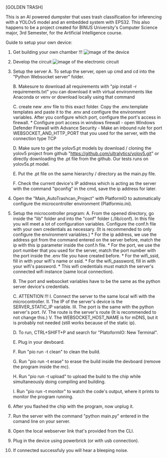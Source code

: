 [GOLDEN TRASH]

This is an AI powered dumpster that uses trash classification for inferencing with a YOLOv5 model and an embedded system with EPS32. This also happens to be a project created for BINUS University's Computer Science major, 3rd Semester, for the Artificial Intelligence course.

Guide to setup your own device:
1. Get building your own chamber !!!
![image of the device](images/device.jpg)

2. Develop the circuit
![image of the electronic circuit](images/scheme.jpg)

3. Setup the server
    A. To setup the server, open up cmd and cd into the "Python Websocket server" folder.

    B. Makesure to download all requirements with "pip install -r requirements.txt" 
        you can download it with virtual environments like Anaconda or venv or download locally  using that command

    C. create new .env file to this exact folder. Copy the .env.template templates and paste it to the .env and configure the environment variables. After you configure which port, configure the port's access in firewall. 
        * Configure port access in windows firewall 
            - open Windows Defender Firewall with Advance Security 
            - Make an inbound rule for port WEBSOCKET_AND_HTTP_PORT that you used for the server, with the connection type TCP 

    D. Make sure to get the yolov5.pt models by download / cloning the yolov5 project from github "https://github.com/ultralytics/yolov5.git" or directly downloading the .pt file from the github. Our tests runs on yolov5s.pt model.

    E. Put the .pt file on the same hierarchy / directory as the main.py file.

    F. Check the current device's IP address which is acting as the server with the command "ipconfig" in the cmd, save the ip address for later.

4. Open the "Main_AutoTrashcan_Project" with PlatformIO to automatically configure the microcontroller environment (Platformio.ini).

5. Setup the microcontroller program:
    A. From the opened directory, go inside the "lib" folder and into the "conf" folder (./lib/conf). In this file you will meet a lot of configuration variables. Configure the conf.h file with your own credentials as necessary. (It is recommended to only configure the environment variables.)
        * For the ip address, we use the address got from the command entered on the server before, match the ip with this ip parameter inside the conf.h file.
        * For the port, we use the port number that you used for the server, match the port number with the port inside the .env file you have created before.
        * For the wifi_ssid, fill in with your wifi's name or ssid.
        * For the wifi_password, fill in with your wifi's password.
        * This wifi credentials must match the server's connected wifi instance (same local connection).

    B. The port and websocket variables have to be the same as the python server device's credentials.

    C. ATTENTION !!!
        I. Connect the server to the same local wifi with the microcontroller.
        II. The IP of the server's device is the SERVER_STATIC_IP variable.
        III. The port is the same with the python server's port.
        IV. The route is the server's route (It is recommended to not change this.)
        V. The WEBSOCKET_HOST_NAME is for mDNS, but it is probably not needed (still works because of the static ip).

    D. To run, CTRL+SHIFT+P and search for "PlatoformIO: New Terminal".

    E. Plug in your devboard.

    F. Run "pio run -t clean" to clean the build.

    G. Run "pio run -t erase" to erase the build inside the devboard (remove the program inside the mc).

    H. Run "pio run -t upload" to upload the build to the chip while simultaneously doing compiling and building.

    I. Run "pio run -t monitor" to watch the code's output, where it prints to monitor the program running.

6. After you flashed the chip with the program, now unplug it.

7. Run the server with the command "python main.py" entered in the comand line on your server.

8. Open the local webserver link that's provided from the CLI.

9. Plug in the device using powerbrick (or with usb connection).

10. If connected successfuly you will hear a bleeping noise.
